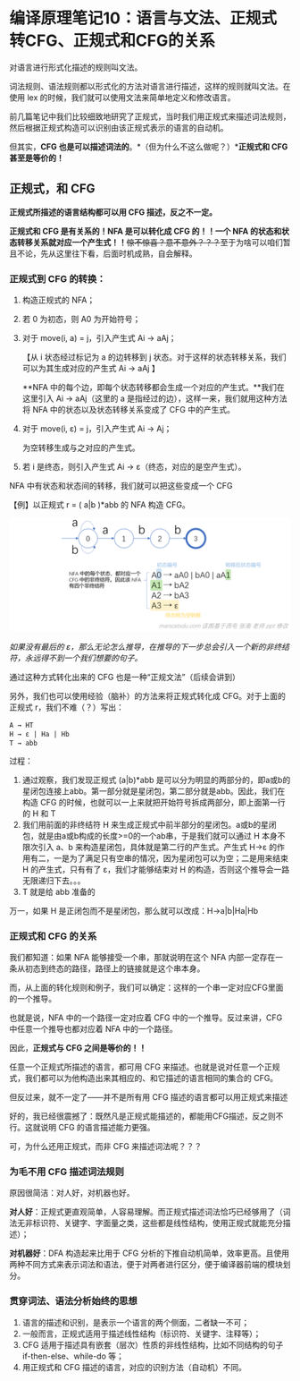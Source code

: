 # 编译原理笔记10：语言与文法、正规式转CFG、正规式和CFG的关系

对语言进行形式化描述的规则叫文法。

词法规则、语法规则都以形式化的方法对语言进行描述，这样的规则就叫文法。在使用 lex 的时候，我们就可以使用文法来简单地定义和修改语言。

前几篇笔记中我们比较细致地研究了正规式，当时我们用正规式来描述词法规则，然后根据正规式构造可以识别由该正规式表示的语言的自动机。

但其实，**CFG 也是可以描述词法的**。*（但为什么不这么做呢？）***正规式和 CFG 甚至是等价的！**

## 正规式，和 CFG

**正规式所描述的语言结构都可以用 CFG 描述，反之不一定。**

**正规式和 CFG 是有关系的！NFA 是可以转化成 CFG 的！！一个 NFA 的状态和状态转移关系就对应一个产生式！！**~~惊不惊喜？意不意外？？？~~至于为啥可以咱们暂且不论，先从这里往下看，后面时机成熟，自会解释。

### 正规式到 CFG 的转换：

1. 构造正规式的 NFA；

2. 若 0 为初态，则 A0 为开始符号；

3. 对于 move(i, a) = j，引入产生式 Ai → aAj；

   【从 i 状态经过标记为 a 的边转移到 j 状态。对于这样的状态转移关系，我们可以为其生成对应的产生式 Ai → aAj 】

   **NFA 中的每个边，即每个状态转移都会生成一个对应的产生式。**我们在这里引入 Ai → aAj（这里的 a 是指经过的边），这样一来，我们就用这种方法将 NFA 中的状态以及状态转移关系变成了 CFG 中的产生式。

4. 对于 move(i, ε) = j，引入产生式 Ai → Aj；

   为空转移生成与之对应的产生式。

5. 若 i 是终态，则引入产生式 Ai → ε（终态，对应的是空产生式）。

NFA 中有状态和状态间的转移，我们就可以把这些变成一个 CFG

【例】以正规式 r = ( a|b )*abb 的 NFA 构造 CFG。

![](./img/10_1.png)

*如果没有最后的 ε，那么无论怎么推导，在推导的下一步总会引入一个新的非终结符，永远得不到一个我们想要的句子。*

通过这种方式转化出来的 CFG 也是一种“正规文法”（后续会讲到）

另外，我们也可以使用经验（脑补）的方法来将正规式转化成 CFG。对于上面的正规式 r，我们不难（？）写出：

```
A → HT
H → ε | Ha | Hb
T → abb
```

过程：

1. 通过观察，我们发现正规式 (a|b)*abb 是可以分为明显的两部分的，即a或b的星闭包连接上abb。第一部分就是星闭包，第二部分就是abb。因此，我们在构造 CFG 的时候，也就可以一上来就把开始符号拆成两部分，即上面第一行的 H 和 T
2. 我们用前面的非终结符 H 来生成正规式中前半部分的星闭包。a或b的星闭包，就是由a或b构成的长度>=0的一个ab串，于是我们就可以通过 H 本身不限次引入 a、b 来构造星闭包，具体就是第二行的产生式。产生式 H->ε 的作用有二，一是为了满足只有空串的情况，因为星闭包可以为空；二是用来结束 H 的产生式，只有有了 ε，我们才能够结束对 H 的构造，否则这个推导会一路无限递归下去。。。
3. T 就是给 abb 准备的

万一，如果 H 是正闭包而不是星闭包，那么就可以改成：H→a|b|Ha|Hb

### 正规式和 CFG 的关系

我们都知道：如果 NFA 能够接受一个串，那就说明在这个 NFA 内部一定存在一条从初态到终态的路径，路径上的链接就是这个串本身。

而，从上面的转化规则和例子，我们可以确定：这样的一个串一定对应CFG里面的一个推导。

也就是说，NFA 中的一个路径一定对应着 CFG 中的一个推导。反过来讲，CFG 中任意一个推导也都对应着 NFA 中的一个路径。

因此，**正规式与 CFG 之间是等价的！！**

任意一个正规式所描述的语言，都可用 CFG 来描述。也就是说对任意一个正规式，我们都可以为他构造出来其相应的、和它描述的语言相同的集合的 CFG。

但反过来，就不一定了——并不是所有用 CFG 描述的语言都可以用正规式来描述



好的，我已经很震撼了：既然凡是正规式能描述的，都能用CFG描述，反之则不行。这就说明 CFG 的语言描述能力更强。

可，为什么还用正规式，而非 CFG 来描述词法呢？？？

### 为毛不用 CFG 描述词法规则

原因很简洁：对人好，对机器也好。

**对人好**：正规式更直观简单，人容易理解。而正规式描述词法恰巧已经够用了（词法无非标识符、关键字、字面量之类，这些都是线性结构，使用正规式就能充分描述）；

**对机器好**：DFA 构造起来比用于 CFG 分析的下推自动机简单，效率更高。且使用两种不同方式来表示词法和语法，便于对两者进行区分，便于编译器前端的模块划分。

### 贯穿词法、语法分析始终的思想

1. 语言的描述和识别，是表示一个语言的两个侧面，二者缺一不可；
2. 一般而言，正规式适用于描述线性结构（标识符、关键字、注释等）；
3. CFG 适用于描述具有嵌套（层次）性质的非线性结构，比如不同结构的句子 if-then-else、while-do 等；
4. 用正规式和 CFG 描述的语言，对应的识别方法（自动机）不同。